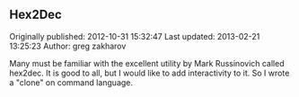 ## Hex2Dec 
Originally published: 2012-10-31 15:32:47 
Last updated: 2013-02-21 13:25:23 
Author: greg zakharov 
 
Many must be familiar with the excellent utility by Mark Russinovich called hex2dec. It is good to all, but I would like to add interactivity to it. So I wrote a "clone" on command language.